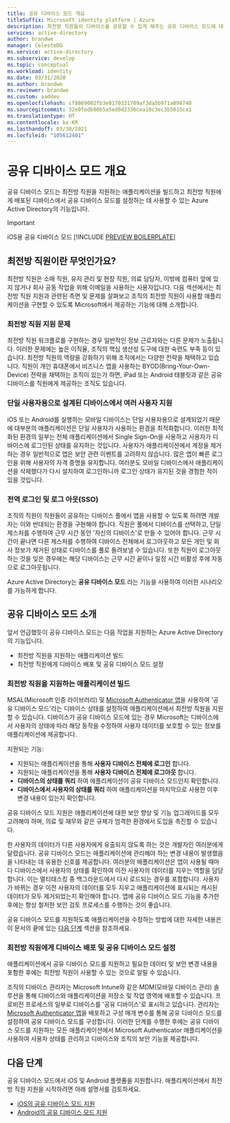 ```yaml
---
title: 공유 디바이스 모드 개요
titleSuffix: Microsoft identity platform | Azure
description: 최전방 직원들이 디바이스를 공유할 수 있게 해주는 공유 디바이스 모드에 대해 알아봅니다.
services: active-directory
author: brandwe
manager: CelesteDG
ms.service: active-directory
ms.subservice: develop
ms.topic: conceptual
ms.workload: identity
ms.date: 03/31/2020
ms.author: brandwe
ms.reviewer: brandwe
ms.custom: aaddev
ms.openlocfilehash: cf8869002fb3e0170331709af3da5b971a098740
ms.sourcegitcommit: 32e0fedb80b5a5ed0d2336cea18c3ec3b5015ca1
ms.translationtype: HT
ms.contentlocale: ko-KR
ms.lasthandoff: 03/30/2021
ms.locfileid: "105612401"
---
```

# <a name="overview-of-shared-device-mode"></a>공유 디바이스 모드 개요

공유 디바이스 모드는 최전방 직원을 지원하는 애플리케이션을 빌드하고 최전방 직원에게 배포된 디바이스에서 공유 디바이스 모드를 설정하는 데 사용할 수 있는 Azure Active Directory의 기능입니다.

>[!IMPORTANT]
> iOS용 공유 디바이스 모드 [!INCLUDE [PREVIEW BOILERPLATE](../../../includes/active-directory-develop-preview.md)]

## <a name="what-are-frontline-workers"></a>최전방 직원이란 무엇인가요?

최전방 직원은 소매 직원, 유지 관리 및 현장 직원, 의료 담당자, 이밖에 컴퓨터 앞에 있지 않거나 회사 공동 작업을 위해 이메일을 사용하는 사용자입니다. 다음 섹션에서는 최전방 직원 지원과 관련된 측면 및 문제를 살펴보고 조직의 최전방 직원이 사용할 애플리케이션을 구현할 수 있도록 Microsoft에서 제공하는 기능에 대해 소개합니다.

### <a name="challenges-of-supporting-frontline-workers"></a>최전방 직원 지원 문제

최전방 직원 워크플로를 구현하는 경우 일반적인 정보 근로자와는 다른 문제가 노출됩니다. 이러한 문제에는 높은 이직율, 조직의 핵심 생산성 도구에 대한 숙련도 부족 등이 있습니다. 최전방 직원의 역량을 강화하기 위해 조직에서는 다양한 전략을 채택하고 있습니다. 직원이 개인 휴대폰에서 비즈니스 앱을 사용하는 BYOD(Bring-Your-Own-Device) 전략을 채택하는 조직이 있는가 하면, iPad 또는 Android 태블릿과 같은 공유 디바이스를 직원에게 제공하는 조직도 있습니다.

### <a name="supporting-multiple-users-on-devices-designed-for-one-user"></a>단일 사용자용으로 설계된 디바이스에서 여러 사용자 지원

iOS 또는 Android를 실행하는 모바일 디바이스는 단일 사용자용으로 설계되었기 때문에 대부분의 애플리케이션은 단일 사용자가 사용하는 환경을 최적화합니다. 이러한 최적화된 환경의 일부는 전체 애플리케이션에서 Single Sign-On을 사용하고 사용자가 디바이스에 로그인된 상태를 유지하는 것입니다. 사용자가 애플리케이션에서 계정을 제거하는 경우 일반적으로 앱은 보안 관련 이벤트를 고려하지 않습니다. 많은 앱이 빠른 로그인을 위해 사용자의 자격 증명을 유지합니다. 여러분도 모바일 디바이스에서 애플리케이션을 삭제했다가 다시 설치하여 로그인하니까 로그인 상태가 유지된 것을 경험한 적이 있을 것입니다.

### <a name="global-sign-in-and-sign-out-sso"></a>전역 로그인 및 로그 아웃(SSO)

조직의 직원이 직원들이 공유하는 디바이스 풀에서 앱을 사용할 수 있도록 하려면 개발자는 이와 반대되는 환경을 구현해야 합니다. 직원은 풀에서 디바이스를 선택하고, 단일 제스처를 수행하여 근무 시간 동안 '자신의 디바이스'로 만들 수 있어야 합니다. 근무 시간이 끝나면 다른 제스처를 수행하여 디바이스 전체에서 로그아웃하고 모든 개인 및 회사 정보가 제거된 상태로 디바이스를 풀로 돌려보낼 수 있습니다. 또한 직원이 로그아웃하는 것을 잊은 경우에는 해당 디바이스는 근무 시간 끝이나 일정 시간 비활성 후에 자동으로 로그아웃됩니다.

Azure Active Directory는 **공유 디바이스 모드** 라는 기능을 사용하여 이러한 시나리오를 가능하게 합니다.

## <a name="introducing-shared-device-mode"></a>공유 디바이스 모드 소개

앞서 언급했듯이 공유 디바이스 모드는 다음 작업을 지원하는 Azure Active Directory의 기능입니다.

* 최전방 직원을 지원하는 애플리케이션 빌드
* 최전방 직원에게 디바이스 배포 및 공유 디바이스 모드 설정

### <a name="build-applications-that-support-frontline-workers"></a>최전방 직원을 지원하는 애플리케이션 빌드

MSAL(Microsoft 인증 라이브러리) 및 [Microsoft Authenticator 앱](../user-help/user-help-auth-app-overview.md)을 사용하여 '공유 디바이스 모드'라는 디바이스 상태를 설정하여 애플리케이션에서 최전방 직원을 지원할 수 있습니다. 디바이스가 공유 디바이스 모드에 있는 경우 Microsoft는 디바이스에서 사용자의 상태에 따라 해당 동작을 수정하여 사용자 데이터를 보호할 수 있는 정보를 애플리케이션에 제공합니다.

지원되는 기능:

* 지원되는 애플리케이션을 통해 **사용자 디바이스 전체에 로그인** 합니다.
* 지원되는 애플리케이션을 통해 **사용자 디바이스 전체에 로그아웃** 합니다.
* **디바이스의 상태를 쿼리** 하여 애플리케이션이 공유 디바이스 모드인지 확인합니다.
* **디바이스에서 사용자의 상태를 쿼리** 하여 애플리케이션을 마지막으로 사용한 이후 변경 내용이 있는지 확인합니다.

공유 디바이스 모드 지원은 애플리케이션에 대한 보안 향상 및 기능 업그레이드를 모두 고려해야 하며, 의료 및 재무와 같은 규제가 엄격한 환경에서 도입을 촉진할 수 있습니다.

한 사용자의 데이터가 다른 사용자에게 유출되지 않도록 하는 것은 개발자인 여러분에게 달렸습니다. 공유 디바이스 모드는 애플리케이션에 관리해야 하는 변경 내용이 발생했음을 나타내는 데 유용한 신호를 제공합니다. 여러분의 애플리케이션은 앱이 사용될 때마다 디바이스에서 사용자의 상태를 확인하여 이전 사용자의 데이터를 지우는 역할을 담당합니다. 이는 멀티태스킹 중 백그라운드에서 다시 로드되는 경우를 포함합니다. 사용자가 바뀌는 경우 이전 사용자의 데이터를 모두 지우고 애플리케이션에 표시되는 캐시된 데이터가 모두 제거되었는지 확인해야 합니다. 앱에 공유 디바이스 모드 기능을 추가한 후에는 항상 철저한 보안 검토 프로세스를 수행하는 것이 좋습니다.

공유 디바이스 모드를 지원하도록 애플리케이션을 수정하는 방법에 대한 자세한 내용은 이 문서의 끝에 있는 [다음 단계](#next-steps) 섹션을 참조하세요.

### <a name="deploy-devices-to-frontline-workers-and-turn-on-shared-device-mode"></a>최전방 직원에게 디바이스 배포 및 공유 디바이스 모드 설정

애플리케이션에서 공유 디바이스 모드를 지원하고 필요한 데이터 및 보안 변경 내용을 포함한 후에는 최전방 직원이 사용할 수 있는 것으로 알릴 수 있습니다.

조직의 디바이스 관리자는 Microsoft Intune와 같은 MDM(모바일 디바이스 관리) 솔루션을 통해 디바이스와 애플리케이션을 저장소 및 작업 영역에 배포할 수 있습니다. 프로비전 프로세스의 일부로 디바이스를 '공유 디바이스'로 표시하고 있습니다. 관리자는 [Microsoft Authenticator 앱](../user-help/user-help-auth-app-overview.md)을 배포하고 구성 매개 변수를 통해 공유 디바이스 모드를 설정하여 공유 디바이스 모드를 구성합니다. 이러한 단계를 수행한 후에는 공유 디바이스 모드를 지원하는 모든 애플리케이션에서 Microsoft Authenticator 애플리케이션을 사용하여 사용자 상태를 관리하고 디바이스와 조직의 보안 기능을 제공합니다.

## <a name="next-steps"></a>다음 단계

공유 디바이스 모드에서 iOS 및 Android 플랫폼을 지원합니다. 애플리케이션에서 최전방 직원 지원을 시작하려면 아래 설명서를 검토하세요.

* [iOS의 공유 디바이스 모드 지원](msal-ios-shared-devices.md)
* [Android의 공유 디바이스 모드 지원](msal-android-shared-devices.md)
